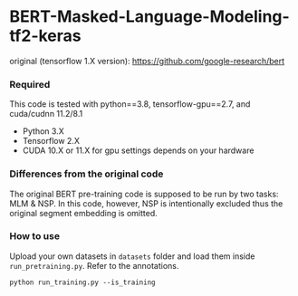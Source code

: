 # BERT-Masked-Language-Modeling-tf2-keras
original (tensorflow 1.X version): https://github.com/google-research/bert

### Required
This code is tested with python==3.8, tensorflow-gpu==2.7, and cuda/cudnn 11.2/8.1
- Python 3.X
- Tensorflow 2.X
- CUDA 10.X or 11.X for gpu settings depends on your hardware

### Differences from the original code
The original BERT pre-training code is supposed to be run by two tasks: MLM & NSP.
In this code, however, NSP is intentionally excluded thus the original segment embedding is omitted.

### How to use
Upload your own datasets in `datasets` folder and load them inside `run_pretraining.py`. Refer to the annotations.
```
python run_training.py --is_training
```

